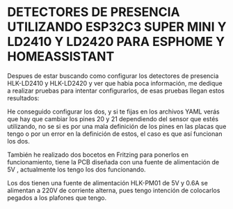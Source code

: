 <h1>DETECTORES DE PRESENCIA UTILIZANDO ESP32C3 SUPER MINI Y LD2410 Y LD2420 PARA ESPHOME Y HOMEASSISTANT</h1>
<P>Despues de estar buscando como configurar los detectores de presencia HLK-LD2410 y HLK-LD2420 y ver que habia poca información,
  me dedique a realizar pruebas para intentar configurarlos, de esas pruebas llegan estos resultados:</P>

<p>He conseguido configurar los dos, y si te fijas en los archivos YAML verás que hay que cambiar los pines 20 y 21 dependiendo 
del sensor que estés utilizando, no se si es por una mala definición de los pines en las placas que tengo o por un error en la definición de estos, 
el caso es que así funcionan los dos.</p>

<p>También he realizado dos bocetos en Fritzing para ponerlos en funcionamiento, tiene la PCB diseñada con una fuente de alimentación de 5V
, actualmente los tengo los dos funcionando.</p>

<P>Los dos tienen una fuente de alimentación HLK-PM01 de 5V y 0.6A se alimentan a 220V de corriente alterna, pues tengo intención de colocarlos 
pegados a los plafones que tengo.</P>
